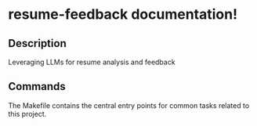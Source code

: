 # resume-feedback documentation!

## Description

Leveraging LLMs for resume analysis and feedback

## Commands

The Makefile contains the central entry points for common tasks related to this project.

